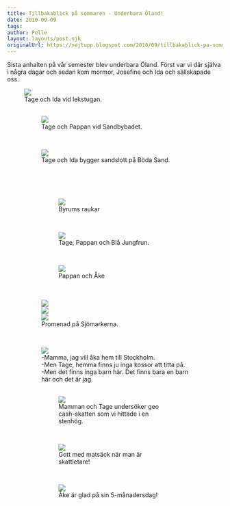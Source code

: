 ```yaml
---
title: Tillbakablick på sommaren - Underbara Öland!
date: 2010-09-09
tags: 	
author: Pelle
layout: layouts/post.njk
originalUrl: https://nejtupp.blogspot.com/2010/09/tillbakablick-pa-sommaren-underbara.html
---
```


<div style="text-align: left;">Sista anhalten på vår semester blev underbara Öland. Först var vi där  själva i några dagar och sedan kom mormor, Josefine och Ida och sällskapade oss.<br></div>

<figure>
	<img src="../../../../img/Kring+stugan+p%C3%A5+%C3%96land-_MG_4116.jpg">
	<figcaption>Tage och Ida vid lekstugan.</span></span><br><br></div>

<figure>
	<img src="../../../../img/Bad+vid+Sandbybadet-_MG_4087.jpg">
	<figcaption>Tage och Pappan vid Sandbybadet.</figcaption>
</figure><br>

<figure>
	<img src="../../../../img/Bad+p%C3%A5+B%C3%B6da+Sand-_MG_4137.jpg">
	<figcaption>Tage och Ida bygger sandslott på Böda Sand.<br><br><br><br></span></span></div><br><figure>
	<img src="../../../../img/Vid+raukarna+i+Byrum-_MG_4029.jpg">
	<figcaption>Byrums raukar</figcaption>
</figure><br>

<figure>
	<img src="../../../../img/Vid+raukarna+i+Byrum-_MG_3989.jpg">
	<figcaption>Tage, Pappan och Blå Jungfrun.</figcaption>
</figure><br>

<figure>
	<img src="../../../../img/Vid+raukarna+i+Byrum-_MG_4051.jpg">
	<figcaption>Pappan och Åke</figcaption>
</figure><br><br><img src="../../../../img/Vid+raukarna+i+Byrum-_MG_4041.jpg"><br><img src="../../../../img/Vid+raukarna+i+Byrum-_MG_3999.jpg"><br><img src="../../../../img/Promenad+p%C3%A5+Sj%C3%B6markerna-_MG_3962.jpg">
	<figcaption>Promenad på Sjömarkerna.</figcaption>
</figure><br>

<figure>
	<img src="../../../../img/Promenad+p%C3%A5+Sj%C3%B6markerna-_MG_3911.jpg">
	<figcaption>-Mamma, jag vill åka hem till Stockholm.<br>-Men Tage, hemma finns ju inga kossor att titta på.<br>-Men det finns inga barn här. Det finns bara en barn här och det är jag.<br><br></span></span></div>

<figure>
	<img src="../../../../img/Promenad+p%C3%A5+Sj%C3%B6markerna-_MG_3955.jpg">
	<figcaption>Mamman och Tage undersöker geo cash-skatten som vi hittade i en stenhög.</figcaption>
</figure><br>

<figure>
	<img src="../../../../img/Promenad+p%C3%A5+Sj%C3%B6markerna-_MG_3941.jpg">
	<figcaption>Gott med matsäck när man är skattletare!</figcaption>
</figure><br>

<figure>
	<img src="../../../../img/Kring+stugan+p%C3%A5+%C3%96land-_MG_4061.jpg">
	<figcaption>Åke är glad på sin 5-månadersdag!</figcaption>
</figure>
